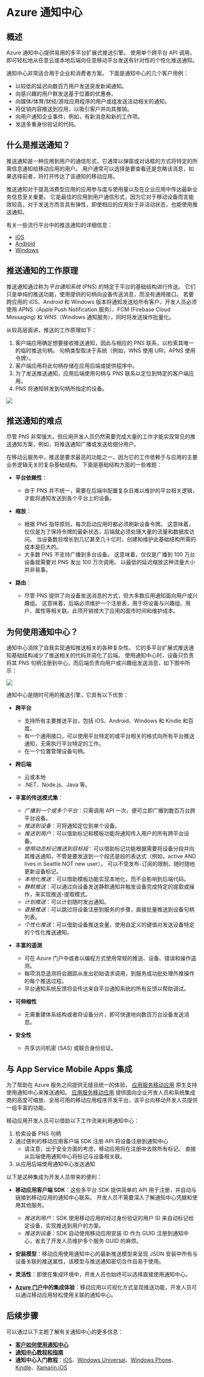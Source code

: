 <properties
    pageTitle="Azure 通知中心"
    description="了解如何使用 Azure 通知中心添加推送通知功能。"
    author="ysxu"
    manager="erikre"
    editor=""
    services="notification-hubs"
    documentationcenter=""
    translationtype="Human Translation" />
<tags
    ms.assetid="fcfb0ce8-0e19-4fa8-b777-6b9f9cdda178"
    ms.service="notification-hubs"
    ms.workload="mobile"
    ms.tgt_pltfrm="multiple"
    ms.devlang="multiple"
    ms.topic="article"
    ms.date="1/17/2017"
    wacn.date="04/24/2017"
    ms.author="yuaxu"
    ms.sourcegitcommit="a114d832e9c5320e9a109c9020fcaa2f2fdd43a9"
    ms.openlocfilehash="672c4b6338c8e0cf8ff34716e675f8fd73780e8d"
    ms.lasthandoff="04/14/2017" />

# <a name="azure-notification-hubs"></a>Azure 通知中心
## <a name="overview"></a>概述
Azure 通知中心提供易用的多平台扩展式推送引擎。 使用单个跨平台 API 调用，即可轻松地从任意云或本地后端向任意移动平台发送有针对性的个性化推送通知。

通知中心非常适合用于企业和消费者方案。 下面是通知中心的几个客户用例：

- 以较低的延迟向数百万用户发送突发新闻通知。
- 向感兴趣的用户群发送基于位置的优惠券。
- 向媒体/体育/财经/游戏应用程序的用户或组发送活动相关的通知。
- 将促销内容推送到应用，以吸引客户并向其推销。
- 向用户通知企业事件，例如，有新消息和新的工作项。
- 发送多重身份验证的代码。

## <a name="what-are-push-notifications"></a>什么是推送通知？
推送通知是一种应用到用户的通信形式，它通常以弹窗或对话框的方式将特定的所需信息通知给移动应用的用户。 用户通常可以选择是要查看还是忽略该消息，如果选择前者，将打开传达了该通知的移动应用。

推送通知对于提高消费型应用的应用参与度与使用量以及在企业应用中传达最新业务信息至关重要。 它是最佳的应用到用户通信形式，因为它对于移动设备而言能效较高，对于发送方而言具有弹性，即使相应的应用处于非活动状态，也能使用推送通知。

有关一些流行平台中的推送通知的详细信息：
- [iOS](https://developer.apple.com/notifications/)
- [Android](https://developer.android.com/guide/topics/ui/notifiers/notifications.html)
- [Windows](http://msdn.microsoft.com/zh-cn/library/windows/apps/hh779725.aspx)

## <a name="how-push-notifications-work"></a>推送通知的工作原理
推送通知通过称为*平台通知系统* (PNS) 的特定于平台的基础结构进行传送。 它们只是单纯的推送功能，使用提供的句柄向设备传送消息，而没有通用接口。 若要跨应用的 iOS、Android 和 Windows 版本将通知发送给所有客户，开发人员必须使用 APNS（Apple Push Notification 服务）、FCM (Firebase Cloud Messaging) 和 WNS（Windows 通知服务），同时将发送操作批量化。

从较高层面讲，推送的工作原理如下：

1. 客户端应用确定想要接收推送通知，因此与相应的 PNS 联系，以检索其唯一的临时推送句柄。 句柄类型取决于系统（例如，WNS 使用 URI，APNS 使用令牌）。
2. 客户端应用将此句柄存储在应用后端或提供程序中。
3. 为了发送推送通知，应用后端使用句柄与 PNS 联系以定位到特定的客户端应用。
4. PNS 将通知转发到句柄所指定的设备。

![][0]

## <a name="the-challenges-of-push-notifications"></a>推送通知的难点
尽管 PNS 非常强大，但应用开发人员仍然需要完成大量的工作才能实现常见的推送通知方案，例如，将推送通知广播或发送给细分用户。

在移动云服务中，推送是要求最高的功能之一，因为它的工作依赖于与应用的主要业务逻辑无关的复杂基础结构。 下面是基础结构方面的一些难题：

- **平台依赖性**： 

  - 由于 PNS 并不统一，需要在后端中配置复杂且难以维护的平台相关逻辑，才能将通知发送到各个平台上的设备。
- **缩放**：

  - 根据 PNS 指导原则，每次启动应用时都必须刷新设备令牌。 这意味着，仅仅是为了保持令牌的最新状态，后端就必须处理大量的流量和数据库访问。 当设备数目增长到几亿甚至几十亿时，创建和维护此基础结构所需的成本是巨大的。
  - 大多数 PNS 不支持广播到多台设备。 这意味着，仅仅是广播到 100 万台设备就需要对 PNS 发出 100 万次调用。 以最低的延迟缩放这种流量大小并非易事。
- **路由**：
  
  - 尽管 PNS 提供了向设备发送消息的方式，但大多数应用通知面向用户或兴趣组。 这意味着，后端必须维护一个注册表，用于将设备与兴趣组、用户、属性等相关联。此项开销增大了应用的面市时间和维护成本。

## <a name="why-use-notification-hubs"></a>为何使用通知中心？
通知中心消除了自我实现通知推送相关的各种复杂性。 它的多平台扩展式推送通知基础结构减少了推送相关的代码并简化了后端。 使用通知中心时，设备只负责将其 PNS 句柄注册到中心，而后端负责向用户或兴趣组发送消息，如下图中所示：

![][1]

通知中心是随时可用的推送引擎，它具有以下优势：

- **跨平台**

  - 支持所有主要推送平台，包括 iOS、Android、Windows 和 Kindle 和百度。
  - 有一个通用接口，可以使用平台特定的或平台相关的格式向所有平台推送通知，无需执行平台特定的工作。
  - 在一个位置管理设备句柄。
- **跨后端**
  
  - 云或本地
  - .NET、Node.js、Java 等。
- **丰富的传送模式集**：

  - *广播到一个或多个平台*：只需调用 API 一次，便可立即广播到数百万台跨平台设备。
  - *推送到设备*：可将通知定位到单个设备。
  - *推送到用户*：可以借助标记和模板功能将通知传入用户的所有跨平台设备。
  - *使用动态标记推送到目标段*：可以借助标记功能根据需要将设备分段并向其推送通知，不管是要发送到一个段还是段的表达式（例如，active AND lives in Seattle NOT new user）。 可以不受发布-订阅的限制，随时随地更新设备标记。
  - *本地化推送*：可以借助模板功能实现本地化，而不会影响到后端代码。
  - *静默推送*：可以通过向设备发送静默通知并触发设备完成特定的提取或操作，来实现推送-提取模式。
  - *计划推送*：可以计划随时发出通知。
  - *直接推送*：可以跳过将设备注册到服务的步骤，直接批量推送到设备句柄列表。
  - *个性化推送*：可以借助设备推送变量，使用自定义的键值对发送设备特定的个性化推送通知。
- **丰富的遥测**
  
  - 可在 Azure 门户中或者以编程方式使用常规的推送、设备、错误和操作遥测。
  - 每项消息遥测将会跟踪从发出初始请求调用，到服务成功批处理外推操作的每个推送过程。
  - 平台通知系统反馈将会传达来自平台通知系统的所有反馈以帮助调试。
- **可伸缩性** 
  
  - 无需重建体系结构或者将设备分片，即可快速地向数百万台设备发送消息。
- **安全性**

  - 共享访问机密 (SAS) 或联合身份验证。

## <a name="integration-with-app-service-mobile-apps"></a>与 App Service Mobile Apps 集成
为了帮助在 Azure 服务之间提供无缝且统一的体验， [应用服务移动应用] 原生支持使用通知中心来推送通知。 [应用服务移动应用] 提供面向企业开发人员和系统集成商的高度可缩放、全局可用的移动应用程序开发平台，该平台向移动开发人员提供一组丰富的功能。

移动应用开发人员可以借助以下工作流来利用通知中心：

1. 检索设备 PNS 句柄
2. 通过便利的移动应用客户端 SDK 注册 API 将设备注册到通知中心
   - 请注意，出于安全方面的考虑，移动应用将在注册中去除所有标记。 直接从后端使用通知中心将标记与设备相关联。
3. 从应用后端使用通知中心发送通知

以下是这种集成为开发人员带来的便利：

- **移动应用客户端 SDK**：这些多平台 SDK 提供简单的 API 用于注册，并自动与链接到移动应用的通知中心联系。 开发人员不需要深入了解通知中心凭据和使用其他服务。

  - *推送到用户*：SDK 使用移动应用的经过身份验证的用户 ID 来自动标记给定设备，实现推送到用户的方案。
  - *推送到设备*：SDK 自动使用移动应用安装 ID 作为 GUID 注册到通知中心，省去了开发人员维护多个服务 GUID 的麻烦。
- **安装模型**：移动应用使用通知中心的最新推送模型来呈现 JSON 安装中所有与设备关联的推送属性，该模型与推送通知密切合作且易于使用。
- **灵活性**：即使在集成环境中，开发人员也始终可以选择直接使用通知中心。
- **[Azure 门户]中的集成体验**：移动应用以可视化方式呈现推送功能，开发人员可以通过移动应用轻松使用关联的通知中心。

## <a name="next-steps"></a>后续步骤
可以通过以下主题了解有关通知中心的更多信息：

- **[客户如何使用通知中心]**
- **[通知中心教程和指南]**
- **通知中心入门教程**：[iOS]、[Windows Universal]、[Windows Phone]、[Kindle]、[Xamarin.iOS]

[0]: ./media/notification-hubs-overview/registration-diagram.png
[1]: ./media/notification-hubs-overview/notification-hub-diagram.png
[客户如何使用通知中心]:/home/features/notification-hubs/
[通知中心教程和指南]:/documentation/services/notification-hubs/
[iOS]: /documentation/articles/notification-hubs-ios-apple-push-notification-apns-get-started/
[Windows Universal]: /documentation/articles/notification-hubs-windows-store-dotnet-get-started-wns-push-notification/
[Windows Phone]: /documentation/articles/notification-hubs-windows-mobile-push-notifications-mpns/
[Kindle]: /documentation/articles/notification-hubs-kindle-amazon-adm-push-notification/
[Xamarin.iOS]: /documentation/articles/xamarin-notification-hubs-ios-push-notification-apns-get-started/
[Microsoft.WindowsAzure.Messaging.NotificationHub]: http://msdn.microsoft.com/zh-cn/library/microsoft.windowsazure.messaging.notificationhub.aspx
[Microsoft.ServiceBus.Notifications]: http://msdn.microsoft.com/zh-cn/library/microsoft.servicebus.notifications.aspx
[应用服务移动应用]: /documentation/articles/app-service-mobile-value-prop/
[templates]: /documentation/articles/notification-hubs-templates-cross-platform-push-messages/
[Azure 门户]: https://portal.azure.cn
[tags]: http://msdn.microsoft.com/zh-cn/library/azure/dn530749.aspx

